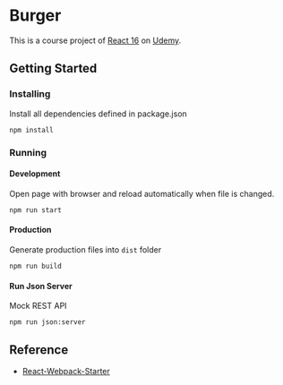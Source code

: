 # Burger

This is a course project of [React 16](https://www.udemy.com/react-the-complete-guide-incl-redux/) on [Udemy](https://www.udemy.com).

## Getting Started

### Installing

Install all dependencies defined in package.json

```shell
npm install
```

### Running

#### Development

Open page with browser and reload automatically when file is changed.

```shell
npm run start
```

#### Production

Generate production files into `dist` folder

```shell
npm run build
```

#### Run Json Server

Mock REST API

```shell
npm run json:server
```

## Reference

- [React-Webpack-Starter](https://github.com/luoos/React-Webpack-Starter)
